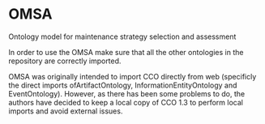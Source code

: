 # OMSA
Ontology model for maintenance strategy selection and assessment

In order to use the OMSA make sure that all the other ontologies in the repository are correctly imported.

OMSA was originally intended to import CCO directly from web (specificly the direct imports ofArtifactOntology, InformationEntityOntology and EventOntology). However, as there has been some problems to do, the authors have decided to keep a local copy of CCO 1.3 to perform local imports and avoid external issues.  
